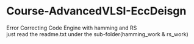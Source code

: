 # Course-AdvancedVLSI-EccDeisgn
Error Correcting Code Engine with hamming and RS <br>
just read the readme.txt under the sub-folder(hamming_work & rs_work)
